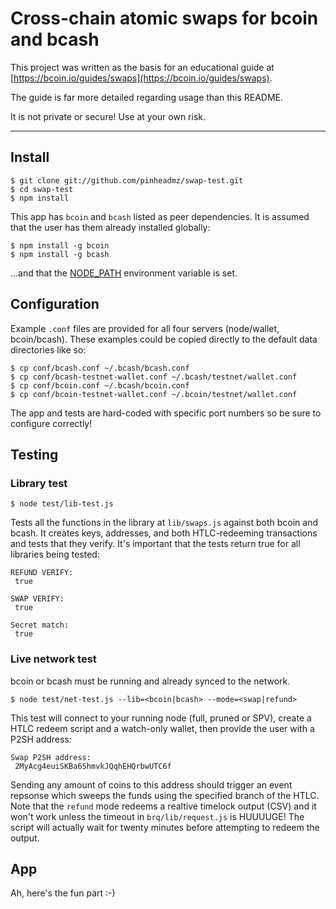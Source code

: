 # Cross-chain atomic swaps for bcoin and bcash

This project was written as the basis for an educational guide at
[https://bcoin.io/guides/swaps](https://bcoin.io/guides/swaps).

The guide is far more detailed regarding usage than this README.

It is not private or secure! Use at your own risk.

---

## Install

```
$ git clone git://github.com/pinheadmz/swap-test.git
$ cd swap-test
$ npm install
```

This app has `bcoin` and `bcash` listed as peer dependencies.
It is assumed that the user has them already installed globally:

```
$ npm install -g bcoin
$ npm install -g bcash
```

...and that the [NODE_PATH](https://nodejs.org/api/modules.html#modules_loading_from_the_global_folders)
environment variable is set.

## Configuration

Example `.conf` files are provided for all four servers (node/wallet, bcoin/bcash).
These examples could be copied directly to the default data directories like so:

```
$ cp conf/bcash.conf ~/.bcash/bcash.conf
$ cp conf/bcash-testnet-wallet.conf ~/.bcash/testnet/wallet.conf
$ cp conf/bcoin.conf ~/.bcash/bcoin.conf
$ cp conf/bcoin-testnet-wallet.conf ~/.bcoin/testnet/wallet.conf
```

The app and tests are hard-coded with specific port numbers so be sure to configure correctly!

## Testing

### Library test

```
$ node test/lib-test.js
```

Tests all the functions in the library at `lib/swaps.js` against both bcoin and bcash.
It creates keys, addresses, and both HTLC-redeeming transactions and tests that they verify.
It's important that the tests return true for all libraries being tested:

```
REFUND VERIFY:
 true

SWAP VERIFY:
 true

Secret match:
 true
 ```

### Live network test

bcoin or bcash must be running and already synced to the network.


```
$ node test/net-test.js --lib=<bcoin|bcash> --mode=<swap|refund>
```

This test will connect to your running node (full, pruned or SPV), create a HTLC redeem script
and a watch-only wallet, then provide the user with a P2SH address:

```
Swap P2SH address:
 2MyAcg4euiSKBa6ShmvkJQqhEHQrbwUTC6f
```

Sending any amount of coins to this address should trigger an event repsonse which
sweeps the funds using the specified branch of the HTLC. Note that the `refund` mode
redeems a realtive timelock output (CSV) and it won't work unless the timeout in
`brq/lib/request.js` is HUUUUGE! The script will actually wait for twenty minutes before
attempting to redeem the output.

## App

Ah, here's the fun part :-)




